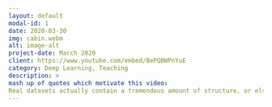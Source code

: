 ```yaml
---
layout: default
modal-id: 1
date: 2020-03-30
img: cabin.webm
alt: image-alt
project-date: March 2020
client: https://www.youtube.com/embed/BePQBWPnYuE
category: Deep Learning, Teaching
description: >
mash up of quotes which motivate this video:  
Real datasets actually contain a tremendous amount of structure, or else we could not learn from them. It is only slightly overstating the case to say that physics is the study of symmetry. The manifold hypothesis is that real life high-dimensional data of interest often lives in an unknown lower-dimensional manifold embedded in ambient space. 
---
```








